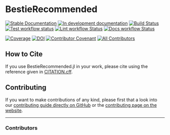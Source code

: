 # BestieRecommended

[![Stable Documentation](https://img.shields.io/badge/docs-stable-blue.svg)](https://abelsiqueira.github.io/BestieRecommended.jl/stable)
[![In development documentation](https://img.shields.io/badge/docs-dev-blue.svg)](https://abelsiqueira.github.io/BestieRecommended.jl/dev)
[![Build Status](https://github.com/abelsiqueira/BestieRecommended.jl/workflows/Test/badge.svg)](https://github.com/abelsiqueira/BestieRecommended.jl/actions)
[![Test workflow status](https://github.com/abelsiqueira/BestieRecommended.jl/actions/workflows/Test.yml/badge.svg?branch=main)](https://github.com/abelsiqueira/BestieRecommended.jl/actions/workflows/Test.yml?query=branch%3Amain)
[![Lint workflow Status](https://github.com/abelsiqueira/BestieRecommended.jl/actions/workflows/Lint.yml/badge.svg?branch=main)](https://github.com/abelsiqueira/BestieRecommended.jl/actions/workflows/Lint.yml?query=branch%3Amain)
[![Docs workflow Status](https://github.com/abelsiqueira/BestieRecommended.jl/actions/workflows/Docs.yml/badge.svg?branch=main)](https://github.com/abelsiqueira/BestieRecommended.jl/actions/workflows/Docs.yml?query=branch%3Amain)

[![Coverage](https://codecov.io/gh/abelsiqueira/BestieRecommended.jl/branch/main/graph/badge.svg)](https://codecov.io/gh/abelsiqueira/BestieRecommended.jl)
[![DOI](https://zenodo.org/badge/DOI/FIXME)](https://doi.org/FIXME)
[![Contributor Covenant](https://img.shields.io/badge/Contributor%20Covenant-2.1-4baaaa.svg)](CODE_OF_CONDUCT.md)
[![All Contributors](https://img.shields.io/github/all-contributors/abelsiqueira/BestieRecommended.jl?labelColor=5e1ec7&color=c0ffee&style=flat-square)](#contributors)

## How to Cite

If you use BestieRecommended.jl in your work, please cite using the reference given in [CITATION.cff](https://github.com/abelsiqueira/BestieRecommended.jl/blob/main/CITATION.cff).

## Contributing

If you want to make contributions of any kind, please first that a look into our [contributing guide directly on GitHub](docs/src/90-contributing.md) or the [contributing page on the website](https://abelsiqueira.github.io/BestieRecommended.jl/dev/90-contributing/).

---

### Contributors

<!-- ALL-CONTRIBUTORS-LIST:START - Do not remove or modify this section -->
<!-- prettier-ignore-start -->
<!-- markdownlint-disable -->

<!-- markdownlint-restore -->
<!-- prettier-ignore-end -->

<!-- ALL-CONTRIBUTORS-LIST:END -->
